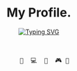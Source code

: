 <div align="center">
  <h1>My Profile.</h1>
  <a href="https://git.io/typing-svg"><img src="https://readme-typing-svg.demolab.com?font=Fira+Code&pause=1000&color=959595&background=FF000000&repeat=false&width=435&lines=Hey+welcome+to+my+GitHub+profile;I'm+Sakonori" alt="Typing SVG" /></a>
<br><br><br>
  <pre>
    💼  💻  📖  🎮 🐾 
</pre>

</div>
